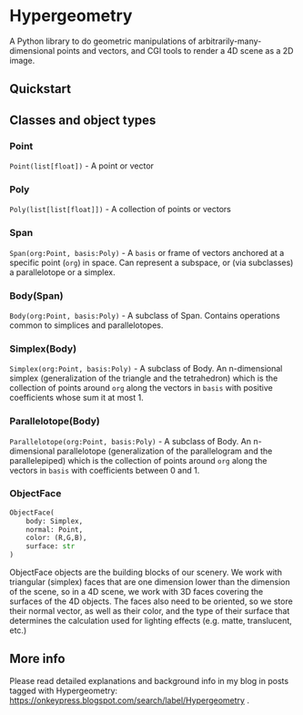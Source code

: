 
# Hypergeometry

A Python library to do geometric manipulations of arbitrarily-many-dimensional points and vectors,
and CGI tools to render a 4D scene as a 2D image.

## Quickstart


## Classes and object types

### Point

`Point(list[float])` - A point or vector

### Poly

`Poly(list[list[float]])` - A collection of points or vectors

### Span

`Span(org:Point, basis:Poly)` - A `basis` or frame of vectors anchored at a specific point (`org`) in space.
Can represent a subspace, or (via subclasses) a parallelotope or a simplex.

### Body(Span)

`Body(org:Point, basis:Poly)` - A subclass of Span. 
Contains operations common to simplices and parallelotopes.

### Simplex(Body)

`Simplex(org:Point, basis:Poly)` - A subclass of Body.
An n-dimensional simplex (generalization of the triangle and the tetrahedron) 
which is the collection of points around `org` along the vectors in `basis` with positive
coefficients whose sum it at most 1.

### Parallelotope(Body)

`Parallelotope(org:Point, basis:Poly)` - A subclass of Body.
An n-dimensional parallelotope (generalization of the parallelogram and the parallelepiped)
which is the collection of points around `org` along the vectors in `basis` with coefficients between 0 and 1.

### ObjectFace

```python
ObjectFace(
    body: Simplex,
    normal: Point,
    color: (R,G,B),
    surface: str
)
```
ObjectFace objects are the building blocks of our scenery.
We work with triangular (simplex) faces that are one dimension lower than the dimension of the scene,
so in a 4D scene, we work with 3D faces covering the surfaces of the 4D objects. 
The faces also need to be oriented, so we store their normal vector, as well as their
color, and the type of their surface that determines the calculation used for lighting effects
(e.g. matte, translucent, etc.)

## More info

Please read detailed explanations and background info in my blog
in posts tagged with Hypergeometry: https://onkeypress.blogspot.com/search/label/Hypergeometry .


